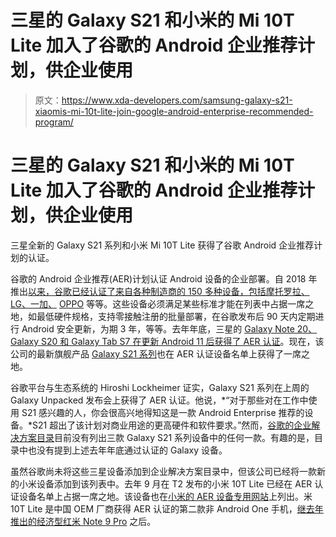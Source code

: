 # 三星的 Galaxy S21 和小米的 Mi 10T Lite 加入了谷歌的 Android 企业推荐计划，供企业使用

> 原文：<https://www.xda-developers.com/samsung-galaxy-s21-xiaomis-mi-10t-lite-join-google-android-enterprise-recommended-program/>

# 三星的 Galaxy S21 和小米的 Mi 10T Lite 加入了谷歌的 Android 企业推荐计划，供企业使用

三星全新的 Galaxy S21 系列和小米 Mi 10T Lite 获得了谷歌 Android 企业推荐计划的认证。

谷歌的 Android 企业推荐(AER)计划认证 Android 设备的企业部署。自 2018 年推出[以来，谷歌已经认证了来自各种制造商的 150 多种设备，包括摩托罗拉、LG、一加、](https://www.xda-developers.com/google-introduce-android-enterprise-recommended-program/) [OPPO](https://www.xda-developers.com/oppo-find-x2-series-reno3-pro-are-oppos-first-android-enterprise-recommended-smartphones/) 等等。这些设备必须满足某些标准才能在列表中占据一席之地，如最低硬件规格，支持零接触注册的批量部署，在谷歌发布后 90 天内定期进行 Android 安全更新，为期 3 年，等等。去年年底，三星的 [Galaxy Note 20、Galaxy S20 和 Galaxy Tab S7 在更新 Android 11 后获得了 AER 认证](https://www.xda-developers.com/samsung-android-enterprise-recommended/)。现在，该公司的最新旗舰产品 [Galaxy S21 系列](https://www.xda-developers.com/samsung-galaxy-s21/)也在 AER 认证设备名单上获得了一席之地。

谷歌平台与生态系统的 Hiroshi Lockheimer 证实，Galaxy S21 系列在上周的 Galaxy Unpacked 发布会上获得了 AER 认证。他说，*“对于那些对在工作中使用 S21 感兴趣的人，你会很高兴地得知这是一款 Android Enterprise 推荐的设备。*S21 超出了该计划对商业用途的更高硬件和软件要求。”然而，[谷歌的企业解决方案目录](https://androidenterprisepartners.withgoogle.com/devices/#!/?aer)目前没有列出三款 Galaxy S21 系列设备中的任何一款。有趣的是，目录中也没有提到上述去年年底通过认证的 Galaxy 设备。

虽然谷歌尚未将这些三星设备添加到企业解决方案目录中，但该公司已经将一款新的小米设备添加到该列表中。去年 9 月在 T2 发布的小米 10T Lite 已经在 AER 认证设备名单上占据一席之地。该设备也在[小米的 AER 设备专用网站](https://www.mi.com/global/android-enterprise-recommended)上列出。米 10T Lite 是中国 OEM 厂商获得 AER 认证的第二款非 Android One 手机，[继去年推出的经济型红米 Note 9 Pro](https://www.xda-developers.com/redmi-note-9-pro-xiaomi-first-non-android-one-phone-android-enterprise-recommended/) 之后。